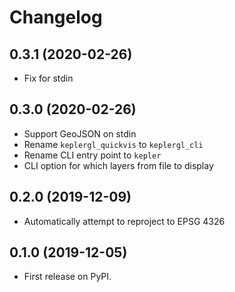 # Changelog

## 0.3.1 (2020-02-26)

- Fix for stdin

## 0.3.0 (2020-02-26)

- Support GeoJSON on stdin
- Rename `keplergl_quickvis` to `keplergl_cli`
- Rename CLI entry point to `kepler`
- CLI option for which layers from file to display

## 0.2.0 (2019-12-09)

- Automatically attempt to reproject to EPSG 4326

## 0.1.0 (2019-12-05)

- First release on PyPI.
